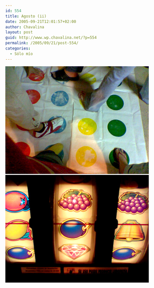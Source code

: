 ```yaml
---
id: 554
title: Agosto (ii)
date: 2005-09-21T12:01:57+02:00
author: Chavalina
layout: post
guid: http://www.wp.chavalina.net/?p=554
permalink: /2005/09/21/post-554/
categories:
  - Sólo mío
---
```

<img class="imgizqda" src="/imagenes/fotos/agosto-lios.jpg" alt="Agosto ha sido un mes bipolar" />  
<img class="imgizqda" src="/imagenes/fotos/agosto-quiero-jugar.jpg" alt="Estoy jugando demasiado..." />